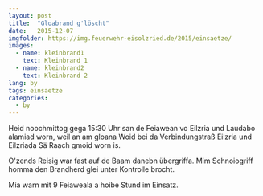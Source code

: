 ```yaml
---
layout: post
title:  "Gloabrand g'löscht"
date:   2015-12-07
imgfolder: https://img.feuerwehr-eisolzried.de/2015/einsaetze/
images:
  - name: kleinbrand1
    text: Kleinbrand 1
  - name: kleinbrand2
    text: Kleinbrand 2
lang: by
tags: einsaetze
categories:
  - by
---
```

Heid noochmittog gega 15:30 Uhr san de Feiawean vo Eilzria und Laudabo alamiad worn, weil an am gloana Woid bei da Verbindungstraß Eilzria und Eilzriada Sä Raach gmoid worn is.

O'zends Reisig war fast auf de Baam danebn übergriffa. Mim Schnoiogriff homma den Brandherd glei unter Kontrolle brocht.

Mia warn mit 9 Feiaweala a hoibe Stund im Einsatz.
